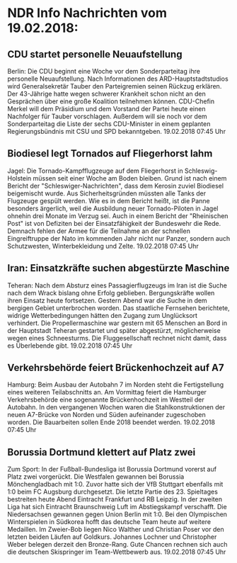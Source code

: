 # NDR Info Nachrichten vom 19.02.2018:


## CDU startet personelle Neuaufstellung
Berlin: Die CDU beginnt eine Woche vor dem Sonderparteitag ihre personelle Neuaufstellung. Nach Informationen des ARD-Hauptstadtstudios wird Generalsekretär Tauber den Parteigremien seinen Rückzug erklären. Der 43-Jährige hatte wegen schwerer Krankheit schon nicht an den Gesprächen über eine große Koalition teilnehmen können. CDU-Chefin Merkel will dem Präsidium und dem Vorstand der Partei heute einen Nachfolger für Tauber vorschlagen. Außerdem will sie noch vor dem Sonderparteitag die Liste der sechs CDU-Minister in einem geplanten Regierungsbündnis mit CSU und SPD bekanntgeben. 19.02.2018 07:45 Uhr 

## Biodiesel legt Tornados auf Fliegerhorst lahm
Jagel:	Die Tornado-Kampfflugzeuge auf dem Fliegerhorst in Schleswig-Holstein müssen seit einer Woche am Boden bleiben. Grund ist nach einem Bericht der "Schleswiger-Nachrichten", dass dem Kerosin zuviel Biodiesel beigemischt wurde. Aus Sicherheitsgründen müssten alle Tanks der Flugzeuge gespült werden. Wie es in dem Bericht heißt, ist die Panne besonders ärgerlich, weil die Ausbildung neuer Tornado-Piloten in Jagel ohnehin drei Monate im Verzug sei. Auch in einem Bericht der "Rheinischen Post" ist von Defiziten bei der Einsatzfähigkeit der Bundeswehr die Rede. Demnach fehlen der Armee für die Teilnahme an der schnellen Eingreiftruppe der Nato im kommenden Jahr nicht nur Panzer, sondern auch Schutzwesten, Winterbekleidung und Zelte. 19.02.2018 07:45 Uhr 

## Iran: Einsatzkräfte suchen abgestürzte Maschine
Teheran: Nach dem Absturz eines Passagierflugzeugs im Iran ist die Suche nach dem Wrack bislang ohne Erfolg geblieben. Bergungskräfte wollen ihren Einsatz heute fortsetzen. Gestern Abend war die Suche in dem bergigen Gebiet unterbrochen worden. Das staatliche Fernsehen berichtete, widrige Wetterbedingungen hätten den Zugang zum Unglücksort verhindert. Die Propellermaschine war gestern mit 65 Menschen an Bord in der Hauptstadt Teheran gestartet und später abgestürzt, möglicherweise wegen eines Schneesturms. Die Fluggesellschaft rechnet nicht damit, dass es Überlebende gibt. 19.02.2018 07:45 Uhr 

## Verkehrsbehörde feiert Brückenhochzeit auf A7
Hamburg: Beim Ausbau der Autobahn 7 im Norden steht die Fertigstellung eines weiteren Teilabschnitts an. Am Vormittag feiert die Hamburger Verkehrsbehörde eine sogenannte Brückenhochzeit im Westteil der Autobahn. In den vergangenen Wochen waren die Stahlkonstruktionen der neuen A7-Brücke von Norden und Süden aufeinander zugeschoben worden. Die Bauarbeiten sollen Ende 2018 beendet werden. 19.02.2018 07:45 Uhr 

## Borussia Dortmund klettert auf Platz zwei
Zum Sport: In der Fußball-Bundesliga ist Borussia Dortmund vorerst auf Platz zwei vorgerückt. Die Westfalen gewannen bei Borussia Mönchengladbach mit 1:0. Zuvor hatte sich der VfB Stuttgart ebenfalls mit 1:0 beim FC Augsburg durchgesetzt. Die letzte Partie des 23. Spieltages bestreiten heute Abend Eintracht Frankfurt und RB Leipzig. In der zweiten Liga hat sich Eintracht Braunschweig Luft im Abstiegskampf verschafft. Die Niedersachsen gewannen gegen Union Berlin mit 1:0. Bei den Olympischen Winterspielen in Südkorea hofft das deutsche Team heute auf weitere Medaillen. Im Zweier-Bob liegen Nico Walther und Christian Poser vor den letzten beiden Läufen auf Goldkurs. Johannes Lochner und Christopher Weber belegen derzeit den Bronze-Rang. Gute Chancen rechnen sich auch die deutschen Skispringer im Team-Wettbewerb aus. 19.02.2018 07:45 Uhr 
